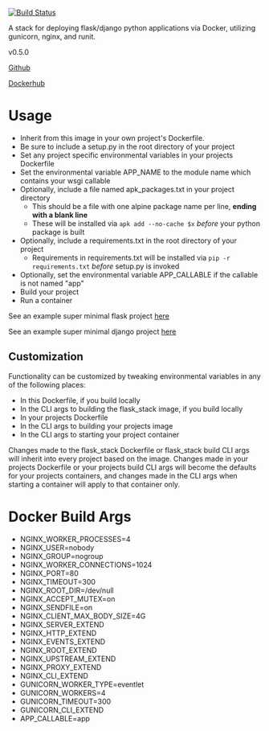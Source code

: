 [![Build Status](https://travis-ci.org/bnbalsamo/docker-flask_stack.svg?branch=master)](https://travis-ci.org/bnbalsamo/docker-flask_stack)

A stack for deploying flask/django python applications via Docker, utilizing gunicorn, nginx, and runit.

v0.5.0

[Github](https://github.com/bnbalsamo/docker-flask_stack)

[Dockerhub](https://hub.docker.com/r/bnbalsamo/flask_stack/)

# Usage

- Inherit from this image in your own project's Dockerfile.
- Be sure to include a setup.py in the root directory of your project
- Set any project specific environmental variables in your projects Dockerfile
- Set the environmental variable APP_NAME to the module name which contains your wsgi callable
- Optionally, include a file named apk_packages.txt in your project directory
    - This should be a file with one alpine package name per line, **ending with a blank line**
    - These will be installed via ```apk add --no-cache $x``` _before_ your python package is built
- Optionally, include a requirements.txt in the root directory of your project
    - Requirements in requirements.txt will be installed via ```pip -r requirements.txt``` _before_ setup.py is invoked
- Optionally, set the environmental variable APP_CALLABLE if the callable is not named "app"
- Build your project
- Run a container

See an example super minimal flask project [here](https://github.com/bnbalsamo/flask_stack_minimal_demo)

See an example super minimal django project [here](https://github.com/bnbalsamo/flask_stack_minimal_django_demo)

## Customization

Functionality can be customized by tweaking environmental variables in any of the following places:

- In this Dockerfile, if you build locally
- In the CLI args to building the flask_stack image, if you build locally
- In your projects Dockerfile
- In the CLI args to building your projects image
- In the CLI args to starting your project container

Changes made to the flask_stack Dockerfile or flask_stack build CLI args will inherit into every project based on the image. Changes made in your projects Dockerfile or your projects build CLI args will become the defaults for your projects containers, and changes made in the CLI args when starting a container will apply to that container only.

# Docker Build Args

- NGINX_WORKER_PROCESSES=4
- NGINX_USER=nobody
- NGINX_GROUP=nogroup
- NGINX_WORKER_CONNECTIONS=1024
- NGINX_PORT=80
- NGINX_TIMEOUT=300
- NGINX_ROOT_DIR=/dev/null
- NGINX_ACCEPT_MUTEX=on
- NGINX_SENDFILE=on
- NGINX_CLIENT_MAX_BODY_SIZE=4G
- NGINX_SERVER_EXTEND
- NGINX_HTTP_EXTEND
- NGINX_EVENTS_EXTEND
- NGINX_ROOT_EXTEND
- NGINX_UPSTREAM_EXTEND
- NGINX_PROXY_EXTEND
- NGINX_CLI_EXTEND
- GUNICORN_WORKER_TYPE=eventlet
- GUNICORN_WORKERS=4
- GUNICORN_TIMEOUT=300
- GUNICORN_CLI_EXTEND
- APP_CALLABLE=app
